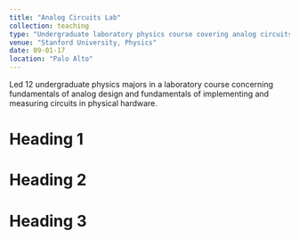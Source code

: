 ```yaml
---
title: "Analog Circuits Lab"
collection: teaching
type: "Undergraduate laboratory physics course covering analog circuits"
venue: "Stanford University, Physics"
date: 09-01-17
location: "Palo Alto"
---
```


Led 12 undergraduate physics majors in a laboratory course concerning fundamentals of analog design and fundamentals of implementing and measuring circuits in physical hardware.

Heading 1
======

Heading 2
======

Heading 3
======

